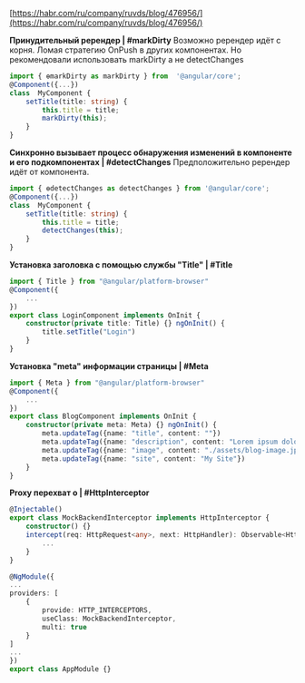 [https://habr.com/ru/company/ruvds/blog/476956/](https://habr.com/ru/company/ruvds/blog/476956/)

**Принудительный ререндер | #markDirty**
Возможно ререндер идёт с корня. Ломая стратегию OnPush в других компонентах. Но рекомендовали использовать markDirty а не detectChanges
```ts
import { ɵmarkDirty as markDirty } from  '@angular/core';
@Component({...})
class  MyComponent {
	setTitle(title: string) {
		this.title = title;
		markDirty(this);
	}
}
```

**Cинхронно вызывает процесс обнаружения изменений в компоненте и его подкомпонентах  | #detectChanges**
Предположительно ререндер идёт от компонента.
```ts
import { ɵdetectChanges as detectChanges } from '@angular/core';
@Component({...})
class  MyComponent {
	setTitle(title: string) {
		this.title = title;
		detectChanges(this);
	}
}
```

**Установка заголовка с помощью службы "Title"  | #Title**
```ts
import { Title } from "@angular/platform-browser"
@Component({  
    ...  
})  
export class LoginComponent implements OnInit {  
    constructor(private title: Title) {} ngOnInit() {  
        title.setTitle("Login")  
    }  
}
```

**Установка "meta" информации страницы | #Meta**
```ts
import { Meta } from "@angular/platform-browser"
@Component({  
    ...  
})  
export class BlogComponent implements OnInit {  
    constructor(private meta: Meta) {} ngOnInit() {  
        meta.updateTag({name: "title", content: ""})  
        meta.updateTag({name: "description", content: "Lorem ipsum dolor"})  
        meta.updateTag({name: "image", content: "./assets/blog-image.jpg"})  
        meta.updateTag({name: "site", content: "My Site"})  
    }  
}
```

**Proxy перехват о | #HttpInterceptor**
```ts
@Injectable()  
export class MockBackendInterceptor implements HttpInterceptor {  
    constructor() {} 
    intercept(req: HttpRequest<any>, next: HttpHandler): Observable<HttpEvent<any>> {  
        ...  
    }  
}
```
```ts
@NgModule({  
...  
providers: [  
	{  
		provide: HTTP_INTERCEPTORS,  
		useClass: MockBackendInterceptor,  
		multi: true  
	}  
]  
...  
})  
export class AppModule {}
```
<!--stackedit_data:
eyJoaXN0b3J5IjpbLTg2NDU5OTU2MywtMTY0NzkyOTQ5MywtNz
k2ODU4MDQzXX0=
-->